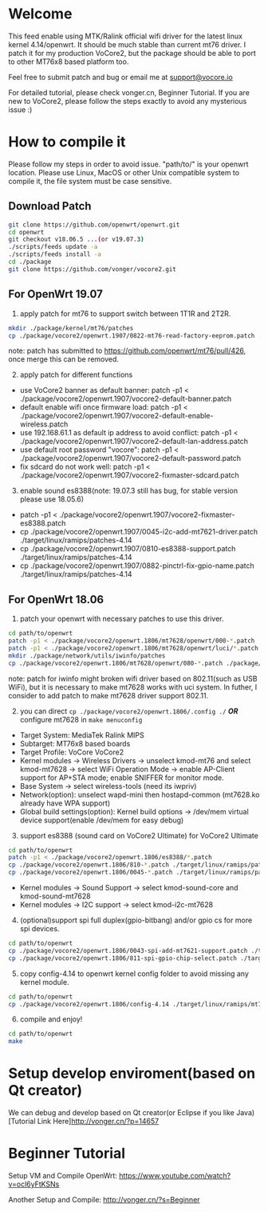# Welcome

This feed enable using MTK/Ralink official wifi driver for the latest linux kernel 4.14/openwrt. It should be much stable than current mt76 driver. I patch it for my production VoCore2, but the package should be able to port to other MT76x8 based platform too.

Feel free to submit patch and bug or email me at support@vocore.io 

For detailed tutorial, please check vonger.cn, Beginner Tutorial. If you are new to VoCore2, please follow the steps exactly to avoid any mysterious issue :)


# How to compile it

Please follow my steps in order to avoid issue. "path/to/" is your openwrt location.
Please use Linux, MacOS or other Unix compatible system to compile it, the file system must be case sensitive. 

## Download Patch

```sh
git clone https://github.com/openwrt/openwrt.git
cd openwrt
git checkout v18.06.5 ...(or v19.07.3)
./scripts/feeds update -a
./scripts/feeds install -a 
cd ./package
git clone https://github.com/vonger/vocore2.git
```

## For OpenWrt 19.07

1. apply patch for mt76 to support switch between 1T1R and 2T2R.

  ```sh
mkdir ./package/kernel/mt76/patches
cp ./package/vocore2/openwrt.1907/0822-mt76-read-factory-eeprom.patch ./package/kernel/mt76/patches
  ``` 
note: patch has submitted to https://github.com/openwrt/mt76/pull/426, once merge this can be removed.

2. apply patch for different functions
  - use VoCore2 banner as default banner: patch -p1 < ./package/vocore2/openwrt.1907/vocore2-default-banner.patch 
  - default enable wifi once firmware load: patch -p1 < ./package/vocore2/openwrt.1907/vocore2-default-enable-wireless.patch 
  - use 192.168.61.1 as default ip address to avoid conflict: patch -p1 < ./package/vocore2/openwrt.1907/vocore2-default-lan-address.patch
  - use default root password "vocore": patch -p1 < ./package/vocore2/openwrt.1907/vocore2-default-password.patch
  - fix sdcard do not work well: patch -p1 < ./package/vocore2/openwrt.1907/vocore2-fixmaster-sdcard.patch

3. enable sound es8388(note: 19.07.3 still has bug, for stable version please use 18.05.6)
  - patch -p1 < ./package/vocore2/openwrt.1907/vocore2-fixmaster-es8388.patch
  - cp ./package/vocore2/openwrt.1907/0045-i2c-add-mt7621-driver.patch ./target/linux/ramips/patches-4.14
  - cp ./package/vocore2/openwrt.1907/0810-es8388-support.patch ./target/linux/ramips/patches-4.14
  - cp ./package/vocore2/openwrt.1907/0882-pinctrl-fix-gpio-name.patch ./target/linux/ramips/patches-4.14


## For OpenWrt 18.06 

1. patch your openwrt with necessary patches to use this driver.

  ```sh
cd path/to/openwrt
patch -p1 < ./package/vocore2/openwrt.1806/mt7628/openwrt/000-*.patch
patch -p1 < ./package/vocore2/openwrt.1806/mt7628/openwrt/luci/*.patch
mkdir ./package/network/utils/iwinfo/patches
cp ./package/vocore2/openwrt.1806/mt7628/openwrt/080-*.patch ./package/network/utils/iwinfo/patches
  ```
  
  note: patch for iwinfo might broken wifi driver based on 802.11(such as USB WiFi), but it is necessary to make mt7628 works with uci system. In futher, I consider to add patch to make mt7628 driver support 802.11.


2. you can direct `cp ./package/vocore2/openwrt.1806/.config ./` ***OR*** configure mt7628 in `make menuconfig`

  - Target System: MediaTek Ralink MIPS
  - Subtarget: MT76x8 based boards
  - Target Profile: VoCore VoCore2
  - Kernel modules -> Wireless Drivers -> unselect kmod-mt76 and select kmod-mt7628 -> select WiFi Operation Mode -> enable AP-Client support for AP+STA mode; enable SNIFFER for monitor mode.
  - Base System -> select wireless-tools (need its iwpriv)
  - Network(option): unselect wapd-mini then hostapd-common (mt7628.ko already have WPA support)
  - Global build settings(option): Kernel build options -> /dev/mem virtual device support(enable /dev/mem for easy debug)

3. support es8388 (sound card on VoCore2 Ultimate) for VoCore2 Ultimate

  ```sh
cd path/to/openwrt
patch -p1 < ./package/vocore2/openwrt.1806/es8388/*.patch
cp ./package/vocore2/openwrt.1806/810-*.patch ./target/linux/ramips/patches-4.14
cp ./package/vocore2/openwrt.1806/0045-*.patch ./target/linux/ramips/patches-4.14
  ```
  
  - Kernel modules -> Sound Support -> select kmod-sound-core and kmod-sound-mt7628
  - Kernel modules -> I2C support -> select kmod-i2c-mt7628

4. (optional)support spi full duplex(gpio-bitbang) and/or gpio cs for more spi devices.

  ```sh
cd path/to/openwrt
cp ./package/vocore2/openwrt.1806/0043-spi-add-mt7621-support.patch ./target/linux/ramips/patches-4.14
cp ./package/vocore2/openwrt.1806/811-spi-gpio-chip-select.patch ./target/linux/ramips/patches-4.14
  ```

5. copy config-4.14 to openwrt kernel config folder to avoid missing any kernel module.

  ```sh
cd path/to/openwrt
cp ./package/vocore2/openwrt.1806/config-4.14 ./target/linux/ramips/mt76x8/
  ```

6. compile and enjoy!

  ```sh
cd path/to/openwrt
make
  ```

# Setup develop enviroment(based on Qt creator)

We can debug and develop based on Qt creator(or Eclipse if you like Java)
[Tutorial Link Here]http://vonger.cn/?p=14657

# Beginner Tutorial

Setup VM and Compile OpenWrt: https://www.youtube.com/watch?v=ocl6yFtKSNs

Another Setup and Compile: http://vonger.cn/?s=Beginner
